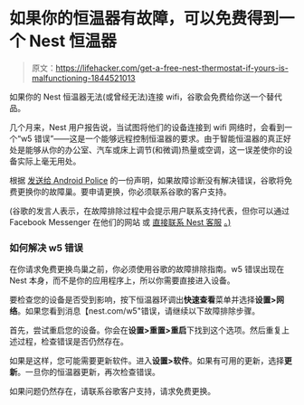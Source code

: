 # 如果你的恒温器有故障，可以免费得到一个 Nest 恒温器

> 原文：<https://lifehacker.com/get-a-free-nest-thermostat-if-yours-is-malfunctioning-1844521013>

如果你的 Nest 恒温器无法(或曾经无法)连接 wifi，谷歌会免费给你送一个替代品。



几个月来，Nest 用户报告说，当试图将他们的设备连接到 wifi 网络时，会看到一个“w5 错误”——这是一个能够远程控制恒温器的要求。由于智能恒温器的真正好处是能够从你的办公室、汽车或床上调节(和微调)热量或空调，这一误差使你的设备实际上毫无用处。

根据 [发送给 Android Police](https://www.androidpolice.com/2020/07/24/google-is-aware-of-w5-wi-fi-failures-on-some-nest-thermostats-and-providing-replacements/) 的一份声明，如果故障诊断没有解决错误，谷歌将免费更换你的故障巢。要申请更换，你必须联系谷歌的客户支持。

(谷歌的发言人表示，在故障排除过程中会提示用户联系支持代表，但你可以通过 Facebook Messenger 在他们的网站 或 [直接联系 Nest 客服](https://www.messenger.com/t/googlenest) [。)](https://nest.com/choose-your-country/support/contact-us)

### 如何解决 w5 错误

在你请求免费更换鸟巢之前，你必须使用谷歌的故障排除指南。w5 错误出现在 Nest 本身，而不是你的应用程序上，所以你需要直接进入设备。

要检查您的设备是否受到影响，按下恒温器环调出**快速查看**菜单并选择**设置>网络**。如果您看到消息【nest.com/w5"错误，请继续以下故障排除步骤。

首先，尝试重启您的设备。你会在**设置>重置>重启**下找到这个选项。然后重复上述过程，检查错误是否仍然存在。

如果是这样，您可能需要更新软件。进入**设置>软件**。如果有可用的更新，选择**更新**。一旦你的恒温器更新，再次检查错误。

如果问题仍然存在，请联系谷歌客户支持，请求免费更换。